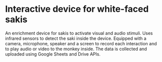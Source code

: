# Interactive device for white-faced sakis

An enrichment device for sakis to activate visual and audio stimuli. Uses infrared sensors to detect the saki inside the device. Equipped with a camera, microphone, speaker and a screen to record each interaction and to play audio or video to the monkey inside. The data is collected and uploaded using Google Sheets and Drive APIs. 
